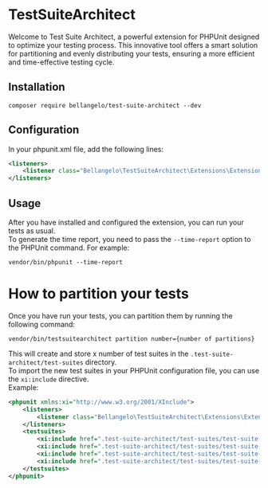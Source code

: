 # TestSuiteArchitect
Welcome to Test Suite Architect, a powerful extension for PHPUnit designed to optimize your testing process.
This innovative tool offers a smart solution for partitioning and evenly distributing your tests, ensuring
a more efficient and time-effective testing cycle.

## Installation
```
composer require bellangelo/test-suite-architect --dev
```

## Configuration
In your phpunit.xml file, add the following lines:
```xml
<listeners>
    <listener class="Bellangelo\TestSuiteArchitect\Extensions\ExtensionV9" />
</listeners>
```

## Usage
After you have installed and configured the extension,
you can run your tests as usual.\
To generate the time report, you need
to pass the `--time-report` option to the PHPUnit command.
For example:
```
vendor/bin/phpunit --time-report
```

# How to partition your tests
Once you have run your tests, you can partition them by running the following command:
```
vendor/bin/testsuitearchitect partition number={number of partitions}
```
This will create and store x number of test suites in the `.test-suite-architect/test-suites` directory.\
To import the new test suites in your PHPUnit configuration file, you can use the `xi:include` directive.\
Example:
```xml
<phpunit xmlns:xi="http://www.w3.org/2001/XInclude">
    <listeners>
        <listener class="Bellangelo\TestSuiteArchitect\Extensions\ExtensionLoader" />
    </listeners>
    <testsuites>
        <xi:include href=".test-suite-architect/test-suites/test-suite-1.xml" />
        <xi:include href=".test-suite-architect/test-suites/test-suite-2.xml" />
        <xi:include href=".test-suite-architect/test-suites/test-suite-3.xml" />
        <xi:include href=".test-suite-architect/test-suites/test-suite-4.xml" />
    </testsuites>
</phpunit>
```
